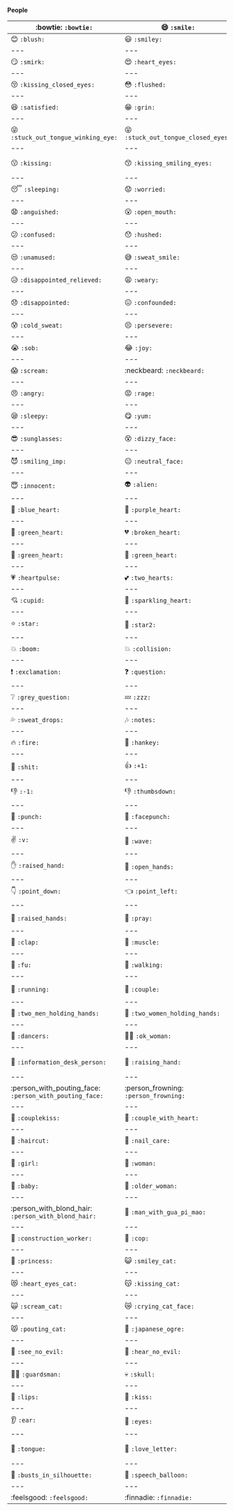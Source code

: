 **People**

| :bowtie: `:bowtie:` | :smile: `:smile:` | :laughing: `:laughing:` |
|---|---|---|
| :blush: `:blush:` | :smiley: `:smiley:` | :relaxed: `:relaxed:` |
|---|---|---|
| :smirk: `:smirk:` | :heart_eyes: `:heart_eyes:` | :kissing_heart: `:kissing_heart:` |
|---|---|---|
| :kissing_closed_eyes: `:kissing_closed_eyes:` | :flushed: `:flushed:` | :relieved: `:relieved:` |
|---|---|---|
| :satisfied: `:satisfied:` | :grin: `:grin:` | :wink: `:wink:` |
|---|---|---|
| :stuck_out_tongue_winking_eye: `:stuck_out_tongue_winking_eye:` | :stuck_out_tongue_closed_eyes: `:stuck_out_tongue_closed_eyes:` | :grinning: `:grinning:` |
|---|---|---|
| :kissing: `:kissing:` | :kissing_smiling_eyes: `:kissing_smiling_eyes:` | :stuck_out_tongue: `:stuck_out_tongue:` |
|---|---|---|
| :sleeping: `:sleeping:` | :worried: `:worried:` | :frowning: `:frowning:` |
|---|---|---|
| :anguished: `:anguished:` | :open_mouth: `:open_mouth:` | :grimacing: `:grimacing:` |
|---|---|---|
| :confused: `:confused:` | :hushed: `:hushed:` | :expressionless: `:expressionless:` |
|---|---|---|
| :unamused: `:unamused:` | :sweat_smile: `:sweat_smile:` | :sweat: `:sweat:` |
|---|---|---|
| :disappointed_relieved: `:disappointed_relieved:` | :weary: `:weary:` | :pensive: `:pensive:` |
|---|---|---|
| :disappointed: `:disappointed:` | :confounded: `:confounded:` | :fearful: `:fearful:` |
|---|---|---|
| :cold_sweat: `:cold_sweat:` | :persevere: `:persevere:` | :cry: `:cry:` |
|---|---|---|
| :sob: `:sob:` | :joy: `:joy:` | :astonished: `:astonished:` |
|---|---|---|
| :scream: `:scream:` | :neckbeard: `:neckbeard:` | :tired_face: `:tired_face:` |
|---|---|---|
| :angry: `:angry:` | :rage: `:rage:` | :triumph: `:triumph:` |
|---|---|---|
| :sleepy: `:sleepy:` | :yum: `:yum:` | :mask: `:mask:` |
|---|---|---|
| :sunglasses: `:sunglasses:` | :dizzy_face: `:dizzy_face:` | :imp: `:imp:` |
|---|---|---|
| :smiling_imp: `:smiling_imp:` | :neutral_face: `:neutral_face:` | :no_mouth: `:no_mouth:` |
|---|---|---|
| :innocent: `:innocent:` | :alien: `:alien:` | :yellow_heart: `:yellow_heart:` |
|---|---|---|
| :blue_heart: `:blue_heart:` | :purple_heart: `:purple_heart:` | :heart: `:heart:` |
|---|---|---|
| :green_heart: `:green_heart:` | :broken_heart: `:broken_heart:` | :heartbeat: `:heartbeat:` |
|---|---|---|
| :green_heart: `:green_heart:` | :green_heart: `:green_heart:` | :heartbeat: `:heartbeat:` |
|---|---|---|
| :heartpulse: `:heartpulse:` | :two_hearts: `:two_hearts:` | :revolving_hearts: `:revolving_hearts:` |
|---|---|---|
| :cupid: `:cupid:` | :sparkling_heart: `:sparkling_heart:` | :sparkles: `:sparkles:` |
|---|---|---|
| :star: `:star:` | :star2: `:star2:` | :dizzy: `:dizzy:` |
|---|---|---|
| :boom: `:boom:` | :collision: `:collision:` | :anger: `:anger:` |
|---|---|---|
| :exclamation: `:exclamation:` | :question: `:question:` | :grey_exclamation: `:grey_exclamation:` |
|---|---|---|
| :grey_question: `:grey_question:` | :zzz: `:zzz:` | :dash: `:dash:` |
|---|---|---|
| :sweat_drops: `:sweat_drops:` | :notes: `:notes:` | :musical_note: `:musical_note:` |
|---|---|---|
| :fire: `:fire:` | :hankey: `:hankey:` | :poop: `:poop:` |
|---|---|---|
| :shit: `:shit:` | :+1: `:+1:` | :thumbsup: `:thumbsup:` |
|---|---|---|
| :-1: `:-1:` | :thumbsdown: `:thumbsdown:` | :ok_hand: `:ok_hand:` |
|---|---|---|
| :punch: `:punch:` | :facepunch: `:facepunch:` | :fist: `:fist:` |
|---|---|---|
| :v: `:v:` | :wave: `:wave:` | :hand: `:hand:` |
|---|---|---|
| :raised_hand: `:raised_hand:` | :open_hands: `:open_hands:` | :point_up: `:point_up:` |
|---|---|---|
| :point_down: `:point_down:` | :point_left: `:point_left:` | :point_right: `:point_right:` |
|---|---|---|
| :raised_hands: `:raised_hands:` | :pray: `:pray:` | :point_up_2: `:point_up_2:` |
|---|---|---|
| :clap: `:clap:` | :muscle: `:muscle:` | :metal: `:metal:` |
|---|---|---|
| :fu: `:fu:` | :walking: `:walking:` | :runner: `:runner:` |
|---|---|---|
| :running: `:running:` | :couple: `:couple:` | :family: `:family:` |
|---|---|---|
| :two_men_holding_hands: `:two_men_holding_hands:` | :two_women_holding_hands: `:two_women_holding_hands:` | :dancer: `:dancer:` |
|---|---|---|
| :dancers: `:dancers:` | :ok_woman: `:ok_woman:` | :no_good: `:no_good:` |
|---|---|---|
| :information_desk_person: `:information_desk_person:` | :raising_hand: `:raising_hand:` | :bride_with_veil: `:bride_with_veil:` |
|---|---|---|
| :person_with_pouting_face: `:person_with_pouting_face:` | :person_frowning: `:person_frowning:` | :bow: `:bow:` |
|---|---|---|
| :couplekiss: `:couplekiss:` | :couple_with_heart: `:couple_with_heart:` | :massage: `:massage:` |
|---|---|---|
| :haircut: `:haircut:` | :nail_care: `:nail_care:` | :boy: `:boy:` |
|---|---|---|
| :girl: `:girl:` | :woman: `:woman:` | :man: `:man:` |
|---|---|---|
| :baby: `:baby:` | :older_woman: `:older_woman:` | :older_man: `:older_man:` |
|---|---|---|
| :person_with_blond_hair: `:person_with_blond_hair:` | :man_with_gua_pi_mao: `:man_with_gua_pi_mao:` | :man_with_turban: `:man_with_turban:` |
|---|---|---|
| :construction_worker: `:construction_worker:` | :cop: `:cop:` | :angel: `:angel:` |
|---|---|---|
| :princess: `:princess:` | :smiley_cat: `:smiley_cat:` | :smile_cat: `:smile_cat:` |
|---|---|---|
| :heart_eyes_cat: `:heart_eyes_cat:` | :kissing_cat: `:kissing_cat:` | :smirk_cat: `:smirk_cat:` |
|---|---|---|
| :scream_cat: `:scream_cat:` | :crying_cat_face: `:crying_cat_face:` | :joy_cat: `:joy_cat:` |
|---|---|---|
| :pouting_cat: `:pouting_cat:` | :japanese_ogre: `:japanese_ogre:` | :japanese_goblin: `:japanese_goblin:` |
|---|---|---|
| :see_no_evil: `:see_no_evil:` | :hear_no_evil: `:hear_no_evil:` | :speak_no_evil: `:speak_no_evil:` |
|---|---|---|
| :guardsman: `:guardsman:` | :skull: `:skull:` | :feet: `:feet:` |
|---|---|---|
| :lips: `:lips:` | :kiss: `:kiss:` | :droplet: `:droplet:` |
|---|---|---|
| :ear: `:ear:` | :eyes: `:eyes:` | :nose: `:nose:` |
|---|---|---|
| :tongue: `:tongue:` | :love_letter: `:love_letter:` | :bust_in_silhouette: `:bust_in_silhouette:` |
|---|---|---|
| :busts_in_silhouette: `:busts_in_silhouette:` | :speech_balloon: `:speech_balloon:` | :thought_balloon: `:thought_balloon:` |
|---|---|---|
| :feelsgood: `:feelsgood:` | :finnadie: `:finnadie:` 
